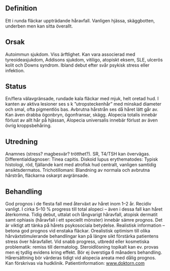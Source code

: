 ## Definition

Ett i runda fläckar uppträdande håravfall. Vanligen hjässa, skäggbotten, underben men kan sitta överallt.

## Orsak

Autoimmun sjukdom. Viss ärftlighet. Kan vara associerad med tyreoideasjukdom, Addisons sjukdom, vitiligo, atopiskt eksem, SLE, ulcerös kolit och Downs syndrom. Ibland debut efter svår psykisk stress eller infektion.

## Status

En/flera välavgränsade, rundade kala fläckar med mjuk, helt oretad hud. I kanten av aktiva lesioner ses s k ”utropsteckenhår” med minskad diameter och smal, ofta pigmentlös bas. Avbrutna hårstrån ses då håret lätt går av. Kan även drabba ögonbryn, ögonfransar, skägg. Alopecia totalis innebär förlust av allt hår på hjässan, Alopecia universalis innebär förlust av även övrig kroppsbehåring.
 

## Utredning

Anamnes (stress? magbesvär? trötthet?). SR, T4/TSH kan övervägas.
Differentialdiagnoser: Tinea capitis. Diskoid lupus erythematodes: Typisk histologi, röd, fjällande kant med atrofisk hud centralt, vanligen samtidig ansiktsdermatos. Trichotillomani: Blandning av normala och avbrutna hårstrån, fläckarna oskarpt avgränsade.

## Behandling

God prognos i de flesta fall med återväxt av håret inom 1–2 år. Recidiv vanligt. I cirka 5–10 % progress till total alopeci – även i dessa fall kan håret återkomma. Tidig debut, uttalat och långvarigt håravfall, atopisk dermatit samt ophiasis (håravfall i ett speciellt mönster) innebär sämre prognos.
Det är viktigt att tänka på hårets psykosociala betydelse. Realistisk information – betona god prognos vid enstaka fläckar. Orealistisk optimism till olika hårväxtstimulerande behandlingar kan på längre sikt förstärka patientens stress över håravfallet.
Vid snabb progress, utbredd eller kosmetiska problematik: remiss till dermatolog. Steroidlösning topikalt kan ev. provas men ej tydlig evidens kring effekt. Bör ej överstiga 6 månaders behandling. Hårersättning bör värderas tidigt vid alopecia areata med dålig prognos. Kan förskrivas via hudklinik.
Patientinformation: www.doktorn.com

